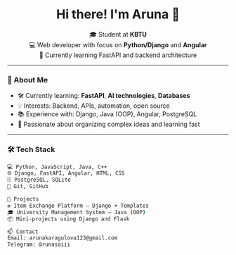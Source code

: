 <h1 align="center">Hi there! I'm Aruna 👋</h1>
<p align="center">
  🎓 Student at <strong>KBTU</strong> <br>
  💻 Web developer with focus on <strong>Python/Django</strong> and <strong>Angular</strong> <br>
  🚀 Currently learning FastAPI and backend architecture
</p>

---

### 🧠 About Me
- 🛠 Currently learning: **FastAPI**, **AI technologies**, **Databases**
- 💡 Interests: Backend, APIs, automation, open source
- 📚 Experience with: Django, Java (OOP), Angular, PostgreSQL
- 🧩 Passionate about organizing complex ideas and learning fast

---

### 🛠 Tech Stack
```bash
💻 Python, JavaScript, Java, C++
🌐 Django, FastAPI, Angular, HTML, CSS
🗄 PostgreSQL, SQLite
🔧 Git, GitHub

📌 Projects
♻️ Item Exchange Platform — Django + Templates
🎓 University Management System — Java (OOP)
📦 Mini-projects using Django and Flask

📫 Contact
Email: arunakaragulova123@gmail.com
Telegram: @runasaiii
